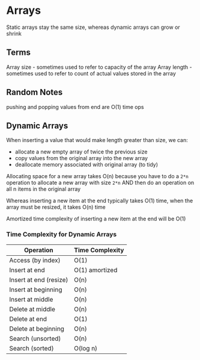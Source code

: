 # Arrays

Static arrays stay the same size, whereas dynamic arrays can grow or shrink

## Terms
Array size - sometimes used to refer to capacity of the array
Array length - sometimes used to refer to count of actual values stored in the array 

## Random Notes
pushing and popping values from end are O(1) time ops

## Dynamic Arrays
When inserting a value that would make length greater than size, we can:
- allocate a new empty array of twice the previous size
- copy values from the original array into the new array
- deallocate memory associated with original array (to tidy)

Allocating space for a new array takes O(n) because you have to do a `2*n` operation to allocate a new array with size `2*n` AND then do an operation on all n items in the original array

Whereas inserting a new item at the end typically takes O(1) time, when the array must be resized, it takes O(n) time

Amortized time complexity of inserting a new item at the end will be O(1)

### Time Complexity for Dynamic Arrays

| Operation             | Time Complexity |
|-----------------------|----------------|
| Access (by index)     | O(1)           |
| Insert at end         | O(1) amortized |
| Insert at end (resize)| O(n)           |
| Insert at beginning   | O(n)           |
| Insert at middle      | O(n)           |
| Delete at middle      | O(n)           |
| Delete at end         | O(1)           |
| Delete at beginning   | O(n)           |
| Search (unsorted)     | O(n)           |
| Search (sorted)       | O(log n)       |